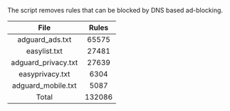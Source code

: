 The script removes rules that can be blocked by DNS based ad-blocking.


| File | Rules |
|:----:|:-----:|
| adguard_ads.txt | 65575 |
| easylist.txt | 27481 |
| adguard_privacy.txt | 27639 |
| easyprivacy.txt | 6304 |
| adguard_mobile.txt | 5087 |
| Total | 132086 |